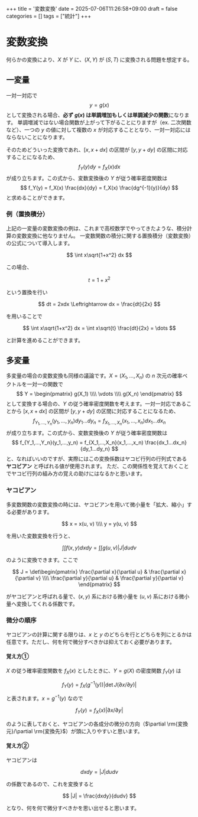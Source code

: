 +++
title = '変数変換'
date = 2025-07-06T11:26:58+09:00
draft = false
categories = []
tags = ["統計"]
+++

# 変数変換

何らかの変換により、$X$ が $Y$ に、$(X, Y)$ が $(S, T)$ に変換される問題を想定する。

## 一変量

一対一対応で
$$
y=g(x)
$$
として変換される場合、**必ず $g(x)$ は単調増加もしくは単調減少の関数**になります。
単調増減ではない場合関数が上がって下がることにりますが（ex. 二次関数など）、一つの $y$ の値に対して複数の $x$ が対応することとなり、一対一対応にはならないことになります。

そのためどういった変換であれ、$[x, x+dx]$ の区間が $[y, y+dy]$ の区間に対応することになるため、
$$
f_Y(y)dy = f_X(x)dx
$$
が成り立ちます。この式から、変数変換後の $Y$ が従う確率密度関数は
$$
f_Y(y) = f_X(x) \frac{dx}{dy} = f_X(x) \frac{dg^{-1}(y)}{dy}
$$
と求めることができます。


### 例（置換積分）

上記の一変量の変数変換の例は、これまで高校数学でやってきたような、積分計算の変数変換に他なりません。
一変数関数の積分に関する置換積分（変数変換）の公式について導入します。

$$
\int x\sqrt{1+x^2} dx
$$

この場合、

$$
t = 1+x^2
$$

という置換を行い

$$
dt = 2xdx \Leftrightarrow dx = \frac{dt}{2x}
$$

を用いることで

$$
\int x\sqrt{1+x^2} dx = \int x\sqrt{t} \frac{dt}{2x} = \dots
$$

と計算を進めることができます。



## 多変量

多変量の場合の変数変換も同様の議論です。$X=(X_1,...,X_n)$ の $n$ 次元の確率ベクトルを一対一の関数で
$$
Y = 
\begin{pmatrix}
g(X_1) \\\\
\vdots \\\\
g(X_n) 
\end{pmatrix}
$$
として変換する場合の、$Y$ の従う確率密度関数を考えます。一対一対応であることから $[x, x+dx]$ の区間が $[y, y+dy]$ の区間に対応することになるため、
$$
f_{Y_1,...,Y_n}(y_1,...,y_n) dy_1...dy_n = f_{X_1,...,X_n}(x_1,...,x_n) dx_1...dx_n 
$$
が成り立ちます。この式から、変数変換後の $Y$ が従う確率密度関数は
$$
f_{Y_1,...,Y_n}(y_1,...,y_n) = f_{X_1,...,X_n}(x_1,...,x_n) \frac{dx_1...dx_n}{dy_1...dy_n}
$$
と、なればいいのですが、実際にはこの変換係数はヤコビ行列の行列式である **ヤコビアン** と呼ばれる値が使用されます。
ただ、この関係性を覚えておくことでヤコビ行列の組み方の覚えの助けにはなるかと思います。


### ヤコビアン

多変数関数の変数変換の時には、ヤコビアンを用いて微小量を「拡大、縮小」する必要があります。

$$
x = x(u, v) \\\\
y = y(u, v)
$$

を用いた変数変換を行うと、

$$
\int \int f(x, y) dxdy = \int\int g(u, v) |J| dudv
$$

のように変換できます。ここで

$$
J = 
\det\begin{pmatrix}
\frac{\partial x}{\partial u} & \frac{\partial x}{\partial v} \\\\
\frac{\partial y}{\partial u} & \frac{\partial y}{\partial v}
\end{pmatrix}
$$

がヤコビアンと呼ばれる量で、$(x, y)$ 系における微小量を $(u, v)$ 系における微小量へ変換してくれる係数です。


### 微分の順序


ヤコビアンの計算に関する限りは、$x$ と $y$ のどちらを行とどちらを列にとるかは任意です。ただし、何を何で微分すべきかは抑えておく必要があります。


#### 覚え方①


$X$ の従う確率密度関数を $f_X(x)$ としたときに、$Y=g(X)$ の密度関数 $f_Y(y)$ は

$$
f_Y(y) = f_X(g^{-1}(y)) |\det J(\partial x/\partial y)|
$$

と表されます。$x=g^{-1}(y)$ なので

$$
f_Y(y) = f_X(x) |\partial x/\partial y|
$$

のように表しておくと、ヤコビアンの各成分の微分の方向（$\partial \rm{変換元}/\partial \rm{変換先}$）が頭に入りやすいと思います。


#### 覚え方②

ヤコビアンは

$$
dxdy = |J| dudv
$$

の係数であるので、これを変換すると

$$
|J| = \frac{dxdy}{dudv}
$$

となり、何を何で微分すべきかを思い出せると思います。